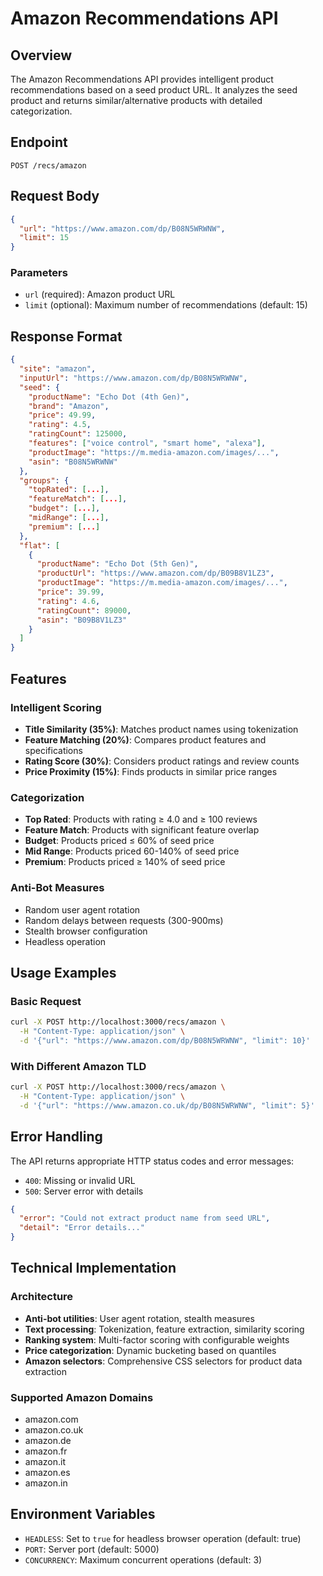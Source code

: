 # Amazon Recommendations API

## Overview

The Amazon Recommendations API provides intelligent product recommendations based on a seed product URL. It analyzes the seed product and returns similar/alternative products with detailed categorization.

## Endpoint

```
POST /recs/amazon
```

## Request Body

```json
{
  "url": "https://www.amazon.com/dp/B08N5WRWNW",
  "limit": 15
}
```

### Parameters

- `url` (required): Amazon product URL
- `limit` (optional): Maximum number of recommendations (default: 15)

## Response Format

```json
{
  "site": "amazon",
  "inputUrl": "https://www.amazon.com/dp/B08N5WRWNW",
  "seed": {
    "productName": "Echo Dot (4th Gen)",
    "brand": "Amazon",
    "price": 49.99,
    "rating": 4.5,
    "ratingCount": 125000,
    "features": ["voice control", "smart home", "alexa"],
    "productImage": "https://m.media-amazon.com/images/...",
    "asin": "B08N5WRWNW"
  },
  "groups": {
    "topRated": [...],
    "featureMatch": [...],
    "budget": [...],
    "midRange": [...],
    "premium": [...]
  },
  "flat": [
    {
      "productName": "Echo Dot (5th Gen)",
      "productUrl": "https://www.amazon.com/dp/B09B8V1LZ3",
      "productImage": "https://m.media-amazon.com/images/...",
      "price": 39.99,
      "rating": 4.6,
      "ratingCount": 89000,
      "asin": "B09B8V1LZ3"
    }
  ]
}
```

## Features

### Intelligent Scoring
- **Title Similarity (35%)**: Matches product names using tokenization
- **Feature Matching (20%)**: Compares product features and specifications
- **Rating Score (30%)**: Considers product ratings and review counts
- **Price Proximity (15%)**: Finds products in similar price ranges

### Categorization
- **Top Rated**: Products with rating ≥ 4.0 and ≥ 100 reviews
- **Feature Match**: Products with significant feature overlap
- **Budget**: Products priced ≤ 60% of seed price
- **Mid Range**: Products priced 60-140% of seed price
- **Premium**: Products priced ≥ 140% of seed price

### Anti-Bot Measures
- Random user agent rotation
- Random delays between requests (300-900ms)
- Stealth browser configuration
- Headless operation

## Usage Examples

### Basic Request
```bash
curl -X POST http://localhost:3000/recs/amazon \
  -H "Content-Type: application/json" \
  -d '{"url": "https://www.amazon.com/dp/B08N5WRWNW", "limit": 10}'
```

### With Different Amazon TLD
```bash
curl -X POST http://localhost:3000/recs/amazon \
  -H "Content-Type: application/json" \
  -d '{"url": "https://www.amazon.co.uk/dp/B08N5WRWNW", "limit": 5}'
```

## Error Handling

The API returns appropriate HTTP status codes and error messages:

- `400`: Missing or invalid URL
- `500`: Server error with details

```json
{
  "error": "Could not extract product name from seed URL",
  "detail": "Error details..."
}
```

## Technical Implementation

### Architecture
- **Anti-bot utilities**: User agent rotation, stealth measures
- **Text processing**: Tokenization, feature extraction, similarity scoring
- **Ranking system**: Multi-factor scoring with configurable weights
- **Price categorization**: Dynamic bucketing based on quantiles
- **Amazon selectors**: Comprehensive CSS selectors for product data extraction

### Supported Amazon Domains
- amazon.com
- amazon.co.uk
- amazon.de
- amazon.fr
- amazon.it
- amazon.es
- amazon.in

## Environment Variables

- `HEADLESS`: Set to `true` for headless browser operation (default: true)
- `PORT`: Server port (default: 5000)
- `CONCURRENCY`: Maximum concurrent operations (default: 3)
